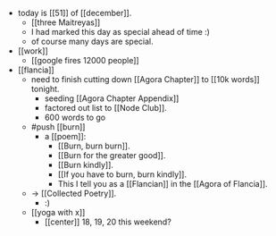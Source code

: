 - today is [[51]] of [[december]].
  - [[three Maitreyas]]
  - I had marked this day as special ahead of time :)
  - of course many days are special.
- [[work]]
  - [[google fires 12000 people]]
- [[flancia]]
  - need to finish cutting down [[Agora Chapter]] to [[10k words]] tonight.
    - seeding [[Agora Chapter Appendix]]
    - factored out list to [[Node Club]].
    - 600 words to go
  - #push [[burn]]
    - a [[poem]]:
      - [[Burn, burn burn]].
      - [[Burn for the greater good]].
      - [[Burn kindly]].
      - [[If you have to burn, burn kindly]].
      - This I tell you as a [[Flancian]] in the [[Agora of Flancia]].
  - -> [[Collected Poetry]].
    - :)
  - [[yoga with x]]
    - [[center]] 18, 19, 20 this weekend?
  
